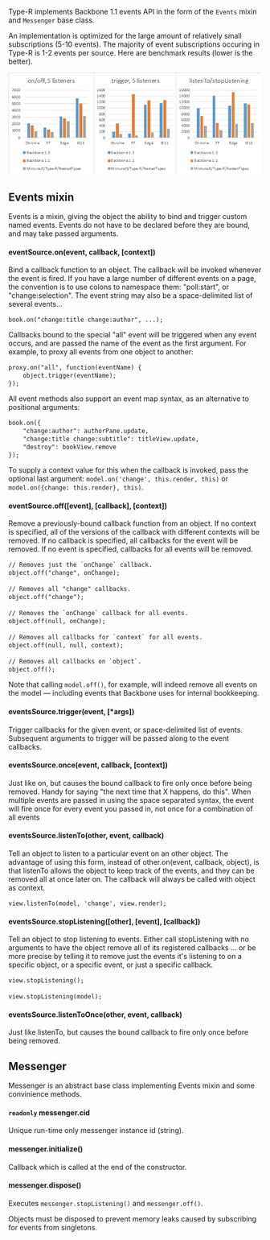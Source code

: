 Type-R implements Backbone 1.1 events API in the form of the `Events` mixin and `Messenger` base class.

An implementation is optimized for the large amount of relatively small subscriptions (5-10 events). The majority of event subscriptions occuring in Type-R is 1-2 events per source. Here are benchmark results (lower is the better).

![performance](./events-performance.jpg)

## Events mixin

Events is a mixin, giving the object the ability to bind and trigger custom named events. Events do not have to be declared before they are bound, and may take passed arguments.

#### eventSource.on(event, callback, [context])

Bind a callback function to an object. The callback will be invoked whenever the event is fired. If you have a large number of different events on a page, the convention is to use colons to namespace them: "poll:start", or "change:selection". The event string may also be a space-delimited list of several events...

    book.on("change:title change:author", ...);

Callbacks bound to the special "all" event will be triggered when any event occurs, and are passed the name of the event as the first argument. For example, to proxy all events from one object to another:

    proxy.on("all", function(eventName) {
        object.trigger(eventName);
    });

All event methods also support an event map syntax, as an alternative to positional arguments:

    book.on({
        "change:author": authorPane.update,
        "change:title change:subtitle": titleView.update,
        "destroy": bookView.remove
    });

To supply a context value for this when the callback is invoked, pass the optional last argument: `model.on('change', this.render, this)` or `model.on({change: this.render}, this)`.

#### eventSource.off([event], [callback], [context])

Remove a previously-bound callback function from an object. If no context is specified, all of the versions of the callback with different contexts will be removed. If no callback is specified, all callbacks for the event will be removed. If no event is specified, callbacks for all events will be removed.

    // Removes just the `onChange` callback.
    object.off("change", onChange);

    // Removes all "change" callbacks.
    object.off("change");

    // Removes the `onChange` callback for all events.
    object.off(null, onChange);

    // Removes all callbacks for `context` for all events.
    object.off(null, null, context);

    // Removes all callbacks on `object`.
    object.off();

Note that calling `model.off()`, for example, will indeed remove all events on the model — including events that Backbone uses for internal bookkeeping.

#### eventsSource.trigger(event, [*args]) 

Trigger callbacks for the given event, or space-delimited list of events. Subsequent arguments to trigger will be passed along to the event callbacks.

#### eventsSource.once(event, callback, [context]) 
Just like on, but causes the bound callback to fire only once before being removed. Handy for saying "the next time that X happens, do this". When multiple events are passed in using the space separated syntax, the event will fire once for every event you passed in, not once for a combination of all events

#### eventsSource.listenTo(other, event, callback) 
Tell an object to listen to a particular event on an other object. The advantage of using this form, instead of other.on(event, callback, object), is that listenTo allows the object to keep track of the events, and they can be removed all at once later on. The callback will always be called with object as context.

    view.listenTo(model, 'change', view.render);

#### eventsSource.stopListening([other], [event], [callback]) 

Tell an object to stop listening to events. Either call stopListening with no arguments to have the object remove all of its registered callbacks ... or be more precise by telling it to remove just the events it's listening to on a specific object, or a specific event, or just a specific callback.

    view.stopListening();

    view.stopListening(model);

#### eventsSource.listenToOnce(other, event, callback) 

Just like listenTo, but causes the bound callback to fire only once before being removed.

## Messenger

Messenger is an abstract base class implementing Events mixin and some convinience methods.

#### `readonly` messenger.cid

Unique run-time only messenger instance id (string).

#### messenger.initialize()

Callback which is called at the end of the constructor.

#### messenger.dispose()

Executes `messenger.stopListening()` and `messenger.off()`.

Objects must be disposed to prevent memory leaks caused by subscribing for events from singletons.